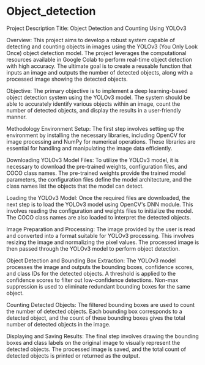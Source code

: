 # Object_detection
Project Description
Title: Object Detection and Counting Using YOLOv3

Overview:
This project aims to develop a robust system capable of detecting and counting objects in images using the YOLOv3 (You Only Look Once) object detection model. The project leverages the computational resources available in Google Colab to perform real-time object detection with high accuracy. The ultimate goal is to create a reusable function that inputs an image and outputs the number of detected objects, along with a processed image showing the detected objects.

Objective:
The primary objective is to implement a deep learning-based object detection system using the YOLOv3 model. The system should be able to accurately identify various objects within an image, count the number of detected objects, and display the results in a user-friendly manner.

Methodology
Environment Setup:
The first step involves setting up the environment by installing the necessary libraries, including OpenCV for image processing and NumPy for numerical operations. These libraries are essential for handling and manipulating the image data efficiently.

Downloading YOLOv3 Model Files:
To utilize the YOLOv3 model, it is necessary to download the pre-trained weights, configuration files, and COCO class names. The pre-trained weights provide the trained model parameters, the configuration files define the model architecture, and the class names list the objects that the model can detect.

Loading the YOLOv3 Model:
Once the required files are downloaded, the next step is to load the YOLOv3 model using OpenCV's DNN module. This involves reading the configuration and weights files to initialize the model. The COCO class names are also loaded to interpret the detected objects.

Image Preparation and Processing:
The image provided by the user is read and converted into a format suitable for YOLOv3 processing. This involves resizing the image and normalizing the pixel values. The processed image is then passed through the YOLOv3 model to perform object detection.

Object Detection and Bounding Box Extraction:
The YOLOv3 model processes the image and outputs the bounding boxes, confidence scores, and class IDs for the detected objects. A threshold is applied to the confidence scores to filter out low-confidence detections. Non-max suppression is used to eliminate redundant bounding boxes for the same object.

Counting Detected Objects:
The filtered bounding boxes are used to count the number of detected objects. Each bounding box corresponds to a detected object, and the count of these bounding boxes gives the total number of detected objects in the image.

Displaying and Saving Results:
The final step involves drawing the bounding boxes and class labels on the original image to visually represent the detected objects. The processed image is saved, and the total count of detected objects is printed or returned as the output.
